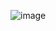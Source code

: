 ![image](https://user-images.githubusercontent.com/90271486/198337692-16950e61-cce1-412f-a784-f87c9267c639.png)
